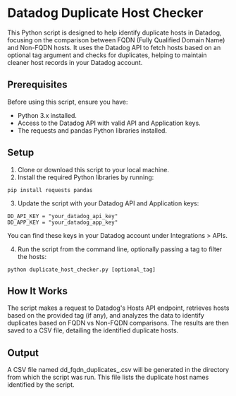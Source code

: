 # Datadog Duplicate Host Checker

This Python script is designed to help identify duplicate hosts in Datadog, focusing on the comparison between FQDN (Fully Qualified Domain Name) and Non-FQDN hosts. It uses the Datadog API to fetch hosts based on an optional tag argument and checks for duplicates, helping to maintain cleaner host records in your Datadog account.

## Prerequisites
Before using this script, ensure you have:
- Python 3.x installed.
- Access to the Datadog API with valid API and Application keys.
- The requests and pandas Python libraries installed.

## Setup
1. Clone or download this script to your local machine.
2. Install the required Python libraries by running:
  ```
  pip install requests pandas
  ```

3. Update the script with your Datadog API and Application keys:
  ```
  DD_API_KEY = "your_datadog_api_key"
  DD_APP_KEY = "your_datadog_app_key"
  ```

  You can find these keys in your Datadog account under Integrations > APIs.

4. Run the script from the command line, optionally passing a tag to filter the hosts:
```
python duplicate_host_checker.py [optional_tag]
```

## How It Works
The script makes a request to Datadog's Hosts API endpoint, retrieves hosts based on the provided tag (if any), and analyzes the data to identify duplicates based on FQDN vs Non-FQDN comparisons. The results are then saved to a CSV file, detailing the identified duplicate hosts.

## Output
A CSV file named dd_fqdn_duplicates_<timestamp>.csv will be generated in the directory from which the script was run. This file lists the duplicate host names identified by the script.
